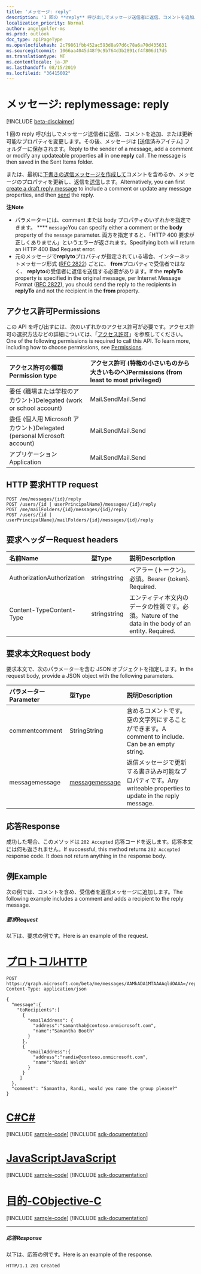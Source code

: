 ```yaml
---
title: 'メッセージ: reply'
description: '1 回の **reply** 呼び出しでメッセージ送信者に返信、コメントを追加、または更新可能なプロパティを変更します。 '
localization_priority: Normal
author: angelgolfer-ms
ms.prod: outlook
doc_type: apiPageType
ms.openlocfilehash: 2c79861fbb452ac593d8a97d6c78a6a70d435631
ms.sourcegitcommit: 1066aa4045d48f9c9b764d3b2891cf4f806d17d5
ms.translationtype: MT
ms.contentlocale: ja-JP
ms.lasthandoff: 08/15/2019
ms.locfileid: "36415002"
---
```

# <a name="message-reply"></a><span data-ttu-id="ae8aa-103">メッセージ: reply</span><span class="sxs-lookup"><span data-stu-id="ae8aa-103">message: reply</span></span>

[!INCLUDE [beta-disclaimer](../../includes/beta-disclaimer.md)]

<span data-ttu-id="ae8aa-p101">1 回の reply 呼び出しでメッセージ送信者に返信、コメントを追加、または更新可能なプロパティを変更します。その後、メッセージは [送信済みアイテム] フォルダーに保存されます。</span><span class="sxs-lookup"><span data-stu-id="ae8aa-p101">Reply to the sender of a message, add a comment or modify any updateable properties all in one **reply** call. The message is then saved in the Sent Items folder.</span></span>

<span data-ttu-id="ae8aa-106">または、最初に[下書きの返信メッセージを作成して](../api/message-createreply.md)コメントを含めるか、メッセージのプロパティを更新し、返信を[送信](../api/message-send.md)します。</span><span class="sxs-lookup"><span data-stu-id="ae8aa-106">Alternatively, you can first [create a draft reply message](../api/message-createreply.md) to include a comment or update any message properties, and then [send](../api/message-send.md) the reply.</span></span>

<span data-ttu-id="ae8aa-107">**注**</span><span class="sxs-lookup"><span data-stu-id="ae8aa-107">**Note**</span></span>

- <span data-ttu-id="ae8aa-108">パラメーターには、comment または body プロパティのいずれかを指定できます。 \*\*\*\* `message`</span><span class="sxs-lookup"><span data-stu-id="ae8aa-108">You can specify either a comment or the **body** property of the `message` parameter.</span></span> <span data-ttu-id="ae8aa-109">両方を指定すると、「HTTP 400 要求が正しくありません」というエラーが返されます。</span><span class="sxs-lookup"><span data-stu-id="ae8aa-109">Specifying both will return an HTTP 400 Bad Request error.</span></span>
- <span data-ttu-id="ae8aa-110">元のメッセージで**replyto**プロパティが指定されている場合、インターネットメッセージ形式 ([RFC 2822](https://www.rfc-editor.org/info/rfc2822)) ごとに、 **from**プロパティで受信者ではなく、 **replyto**の受信者に返信を送信する必要があります。</span><span class="sxs-lookup"><span data-stu-id="ae8aa-110">If the **replyTo** property is specified in the original message, per Internet Message Format ([RFC 2822](https://www.rfc-editor.org/info/rfc2822)), you should send the reply to the recipients in **replyTo** and not the recipient in the **from** property.</span></span> 


## <a name="permissions"></a><span data-ttu-id="ae8aa-111">アクセス許可</span><span class="sxs-lookup"><span data-stu-id="ae8aa-111">Permissions</span></span>
<span data-ttu-id="ae8aa-p103">この API を呼び出すには、次のいずれかのアクセス許可が必要です。アクセス許可の選択方法などの詳細については、「[アクセス許可](/graph/permissions-reference)」を参照してください。</span><span class="sxs-lookup"><span data-stu-id="ae8aa-p103">One of the following permissions is required to call this API. To learn more, including how to choose permissions, see [Permissions](/graph/permissions-reference).</span></span>

|<span data-ttu-id="ae8aa-114">アクセス許可の種類</span><span class="sxs-lookup"><span data-stu-id="ae8aa-114">Permission type</span></span>      | <span data-ttu-id="ae8aa-115">アクセス許可 (特権の小さいものから大きいものへ)</span><span class="sxs-lookup"><span data-stu-id="ae8aa-115">Permissions (from least to most privileged)</span></span>              |
|:--------------------|:---------------------------------------------------------|
|<span data-ttu-id="ae8aa-116">委任 (職場または学校のアカウント)</span><span class="sxs-lookup"><span data-stu-id="ae8aa-116">Delegated (work or school account)</span></span> | <span data-ttu-id="ae8aa-117">Mail.Send</span><span class="sxs-lookup"><span data-stu-id="ae8aa-117">Mail.Send</span></span>    |
|<span data-ttu-id="ae8aa-118">委任 (個人用 Microsoft アカウント)</span><span class="sxs-lookup"><span data-stu-id="ae8aa-118">Delegated (personal Microsoft account)</span></span> | <span data-ttu-id="ae8aa-119">Mail.Send</span><span class="sxs-lookup"><span data-stu-id="ae8aa-119">Mail.Send</span></span>    |
|<span data-ttu-id="ae8aa-120">アプリケーション</span><span class="sxs-lookup"><span data-stu-id="ae8aa-120">Application</span></span> | <span data-ttu-id="ae8aa-121">Mail.Send</span><span class="sxs-lookup"><span data-stu-id="ae8aa-121">Mail.Send</span></span> |

## <a name="http-request"></a><span data-ttu-id="ae8aa-122">HTTP 要求</span><span class="sxs-lookup"><span data-stu-id="ae8aa-122">HTTP request</span></span>
<!-- { "blockType": "ignored" } -->
```http
POST /me/messages/{id}/reply
POST /users/{id | userPrincipalName}/messages/{id}/reply
POST /me/mailFolders/{id}/messages/{id}/reply
POST /users/{id | userPrincipalName}/mailFolders/{id}/messages/{id}/reply
```
## <a name="request-headers"></a><span data-ttu-id="ae8aa-123">要求ヘッダー</span><span class="sxs-lookup"><span data-stu-id="ae8aa-123">Request headers</span></span>
| <span data-ttu-id="ae8aa-124">名前</span><span class="sxs-lookup"><span data-stu-id="ae8aa-124">Name</span></span>       | <span data-ttu-id="ae8aa-125">型</span><span class="sxs-lookup"><span data-stu-id="ae8aa-125">Type</span></span> | <span data-ttu-id="ae8aa-126">説明</span><span class="sxs-lookup"><span data-stu-id="ae8aa-126">Description</span></span>|
|:---------------|:--------|:----------|
| <span data-ttu-id="ae8aa-127">Authorization</span><span class="sxs-lookup"><span data-stu-id="ae8aa-127">Authorization</span></span>  | <span data-ttu-id="ae8aa-128">string</span><span class="sxs-lookup"><span data-stu-id="ae8aa-128">string</span></span>  | <span data-ttu-id="ae8aa-p104">ベアラー {トークン}。必須。</span><span class="sxs-lookup"><span data-stu-id="ae8aa-p104">Bearer {token}. Required.</span></span> |
| <span data-ttu-id="ae8aa-131">Content-Type</span><span class="sxs-lookup"><span data-stu-id="ae8aa-131">Content-Type</span></span> | <span data-ttu-id="ae8aa-132">string</span><span class="sxs-lookup"><span data-stu-id="ae8aa-132">string</span></span>  | <span data-ttu-id="ae8aa-p105">エンティティ本文内のデータの性質です。必須。</span><span class="sxs-lookup"><span data-stu-id="ae8aa-p105">Nature of the data in the body of an entity. Required.</span></span> |

## <a name="request-body"></a><span data-ttu-id="ae8aa-135">要求本文</span><span class="sxs-lookup"><span data-stu-id="ae8aa-135">Request body</span></span>
<span data-ttu-id="ae8aa-136">要求本文で、次のパラメーターを含む JSON オブジェクトを指定します。</span><span class="sxs-lookup"><span data-stu-id="ae8aa-136">In the request body, provide a JSON object with the following parameters.</span></span>

| <span data-ttu-id="ae8aa-137">パラメーター</span><span class="sxs-lookup"><span data-stu-id="ae8aa-137">Parameter</span></span>    | <span data-ttu-id="ae8aa-138">型</span><span class="sxs-lookup"><span data-stu-id="ae8aa-138">Type</span></span>   |<span data-ttu-id="ae8aa-139">説明</span><span class="sxs-lookup"><span data-stu-id="ae8aa-139">Description</span></span>|
|:---------------|:--------|:----------|
|<span data-ttu-id="ae8aa-140">comment</span><span class="sxs-lookup"><span data-stu-id="ae8aa-140">comment</span></span>|<span data-ttu-id="ae8aa-141">String</span><span class="sxs-lookup"><span data-stu-id="ae8aa-141">String</span></span>|<span data-ttu-id="ae8aa-p106">含めるコメントです。空の文字列にすることができます。</span><span class="sxs-lookup"><span data-stu-id="ae8aa-p106">A comment to include. Can be an empty string.</span></span>|
|<span data-ttu-id="ae8aa-144">message</span><span class="sxs-lookup"><span data-stu-id="ae8aa-144">message</span></span>|[<span data-ttu-id="ae8aa-145">message</span><span class="sxs-lookup"><span data-stu-id="ae8aa-145">message</span></span>](../resources/message.md)|<span data-ttu-id="ae8aa-146">返信メッセージで更新する書き込み可能なプロパティです。</span><span class="sxs-lookup"><span data-stu-id="ae8aa-146">Any writeable properties to update in the reply message.</span></span>|

## <a name="response"></a><span data-ttu-id="ae8aa-147">応答</span><span class="sxs-lookup"><span data-stu-id="ae8aa-147">Response</span></span>

<span data-ttu-id="ae8aa-p107">成功した場合、このメソッドは `202 Accepted` 応答コードを返します。応答本文には何も返されません。</span><span class="sxs-lookup"><span data-stu-id="ae8aa-p107">If successful, this method returns `202 Accepted` response code. It does not return anything in the response body.</span></span>

## <a name="example"></a><span data-ttu-id="ae8aa-150">例</span><span class="sxs-lookup"><span data-stu-id="ae8aa-150">Example</span></span>
<span data-ttu-id="ae8aa-151">次の例では、コメントを含め、受信者を返信メッセージに追加します。</span><span class="sxs-lookup"><span data-stu-id="ae8aa-151">The following example includes a comment and adds a recipient to the reply message.</span></span>
##### <a name="request"></a><span data-ttu-id="ae8aa-152">要求</span><span class="sxs-lookup"><span data-stu-id="ae8aa-152">Request</span></span>
<span data-ttu-id="ae8aa-153">以下は、要求の例です。</span><span class="sxs-lookup"><span data-stu-id="ae8aa-153">Here is an example of the request.</span></span>

# <a name="httptabhttp"></a>[<span data-ttu-id="ae8aa-154">プロトコル</span><span class="sxs-lookup"><span data-stu-id="ae8aa-154">HTTP</span></span>](#tab/http)
<!-- {
  "blockType": "request",
  "name": "message_reply"
}-->
```http
POST https://graph.microsoft.com/beta/me/messages/AAMkADA1MTAAAAqldOAAA=/reply
Content-Type: application/json

{
  "message":{  
    "toRecipients":[
      {
        "emailAddress": {
          "address":"samanthab@contoso.onmicrosoft.com",
          "name":"Samantha Booth"
        }
      },
      {
        "emailAddress":{
          "address":"randiw@contoso.onmicrosoft.com",
          "name":"Randi Welch"
        }
      }
     ]
  },
  "comment": "Samantha, Randi, would you name the group please?" 
}
```
# <a name="ctabcsharp"></a>[<span data-ttu-id="ae8aa-155">C#</span><span class="sxs-lookup"><span data-stu-id="ae8aa-155">C#</span></span>](#tab/csharp)
[!INCLUDE [sample-code](../includes/snippets/csharp/message-reply-csharp-snippets.md)]
[!INCLUDE [sdk-documentation](../includes/snippets/snippets-sdk-documentation-link.md)]

# <a name="javascripttabjavascript"></a>[<span data-ttu-id="ae8aa-156">JavaScript</span><span class="sxs-lookup"><span data-stu-id="ae8aa-156">JavaScript</span></span>](#tab/javascript)
[!INCLUDE [sample-code](../includes/snippets/javascript/message-reply-javascript-snippets.md)]
[!INCLUDE [sdk-documentation](../includes/snippets/snippets-sdk-documentation-link.md)]

# <a name="objective-ctabobjc"></a>[<span data-ttu-id="ae8aa-157">目的-C</span><span class="sxs-lookup"><span data-stu-id="ae8aa-157">Objective-C</span></span>](#tab/objc)
[!INCLUDE [sample-code](../includes/snippets/objc/message-reply-objc-snippets.md)]
[!INCLUDE [sdk-documentation](../includes/snippets/snippets-sdk-documentation-link.md)]

---


##### <a name="response"></a><span data-ttu-id="ae8aa-158">応答</span><span class="sxs-lookup"><span data-stu-id="ae8aa-158">Response</span></span>
<span data-ttu-id="ae8aa-159">以下は、応答の例です。</span><span class="sxs-lookup"><span data-stu-id="ae8aa-159">Here is an example of the response.</span></span>
<!-- {
  "blockType": "response",
  "truncated": true
} -->
```http
HTTP/1.1 201 Created
```

<!-- uuid: 8fcb5dbc-d5aa-4681-8e31-b001d5168d79
2015-10-25 14:57:30 UTC -->
<!--
{
  "type": "#page.annotation",
  "description": "message: reply",
  "keywords": "",
  "section": "documentation",
  "tocPath": "",
  "suppressions": [
  ]
}
-->

